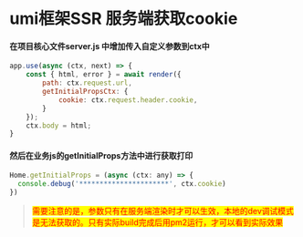 # umi框架SSR 服务端获取cookie

#### 在项目核心文件server.js 中增加传入自定义参数到ctx中

```javascript
app.use(async (ctx, next) => { 
    const { html, error } = await render({ 
        path: ctx.request.url, 
        getInitialPropsCtx: { 
            cookie: ctx.request.header.cookie, 
        }
    }); 
    ctx.body = html; 
}
```

#### 然后在业务js的getInitialProps方法中进行获取打印

```javascript
Home.getInitialProps = (async (ctx: any) => { 
  console.debug('**********************', ctx.cookie) 
})
```

> <mark style="color:red;">需要注意的是，参数只有在服务端渲染时才可以生效，本地的dev调试模式是无法获取的。只有实际build完成后用pm2运行，才可以看到实际效果</mark>
